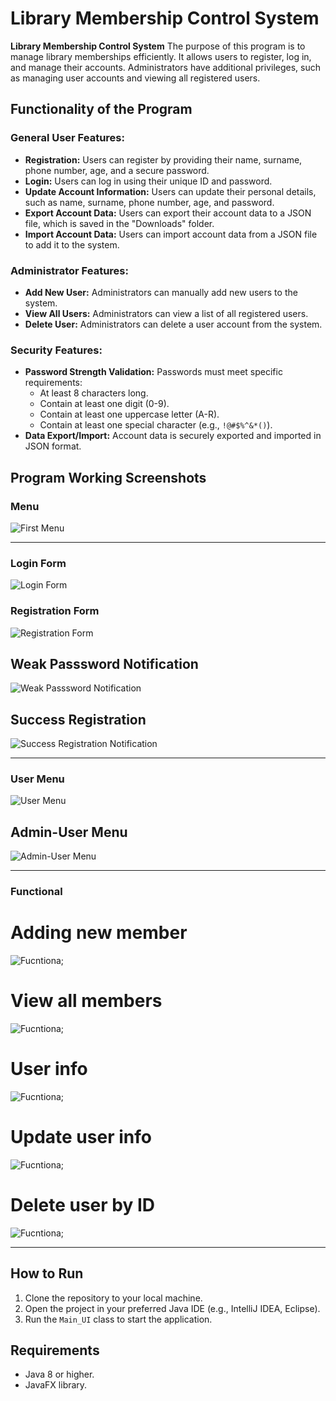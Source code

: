 # Library Membership Control System

**Library Membership Control System**
The purpose of this program is to manage library memberships efficiently. It allows users to register, log in, and manage their accounts. Administrators have additional privileges, such as managing user accounts and viewing all registered users.

## Functionality of the Program
### General User Features:
- **Registration:** Users can register by providing their name, surname, phone number, age, and a secure password.
- **Login:** Users can log in using their unique ID and password.
- **Update Account Information:** Users can update their personal details, such as name, surname, phone number, age, and password.
- **Export Account Data:** Users can export their account data to a JSON file, which is saved in the "Downloads" folder.
- **Import Account Data:** Users can import account data from a JSON file to add it to the system.

### Administrator Features:
- **Add New User:** Administrators can manually add new users to the system.
- **View All Users:** Administrators can view a list of all registered users.
- **Delete User:** Administrators can delete a user account from the system.

### Security Features:
- **Password Strength Validation:** Passwords must meet specific requirements:
  - At least 8 characters long.
  - Contain at least one digit (0-9).
  - Contain at least one uppercase letter (A-R).
  - Contain at least one special character (e.g., `!@#$%^&*()`).
- **Data Export/Import:** Account data is securely exported and imported in JSON format.

## Program Working Screenshots
### Menu
![First Menu](images/first_menu.png)
_________________________________________________________________________________________

### Login Form
![Login Form](images/login.png)

### Registration Form
![Registration Form](images/member_registration.png)

## Weak Passsword Notification
![Weak Passsword Notification](images/password_warning.png)

## Success Registration
![Success Registration Notification](images/registration_success.png)

_________________________________________________________________________________________
### User Menu
![User Menu](images/member_menu.png)
## Admin-User Menu
![Admin-User Menu](images/admin_menu.png)

_________________________________________________________________________________________
### Functional

# Adding new member
![Fucntiona;](images/adding_new_member.png)
# View all members
![Fucntiona;](images/all_members.png)
# User info
![Fucntiona;](images/user_info.png)
# Update user info
![Fucntiona;](images/update.png)
# Delete user by ID
![Fucntiona;](images/dell_user.png)





---

## How to Run
1. Clone the repository to your local machine.
2. Open the project in your preferred Java IDE (e.g., IntelliJ IDEA, Eclipse).
3. Run the `Main_UI` class to start the application.

## Requirements
- Java 8 or higher.
- JavaFX library.


